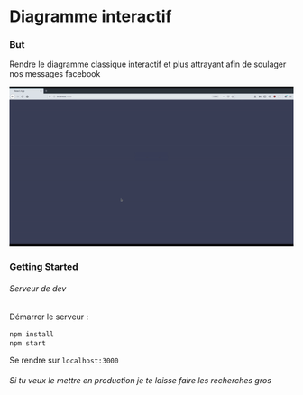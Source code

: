 # Diagramme interactif

### But 
Rendre le diagramme classique interactif et plus attrayant afin de soulager nos messages facebook


![](demo.gif)



### Getting Started

###### Serveur de dev

Démarrer le serveur :

`````
npm install 
npm start
`````

Se rendre sur `localhost:3000`



###### Si tu veux le mettre en production je te laisse faire les recherches gros

